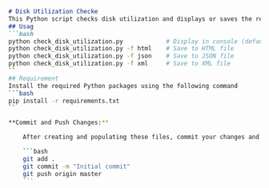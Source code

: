 
```markdown
# Disk Utilization Checke
This Python script checks disk utilization and displays or saves the results in different formats
## Usag
```bash
python check_disk_utilization.py            # Display in console (default)
python check_disk_utilization.py -f html    # Save to HTML file
python check_disk_utilization.py -f json    # Save to JSON file
python check_disk_utilization.py -f xml     # Save to XML file
``
## Requirement
Install the required Python packages using the following command
```bash
pip install -r requirements.txt
``

**Commit and Push Changes:**

    After creating and populating these files, commit your changes and push them to GitHub:

    ```bash
    git add .
    git commit -m "Initial commit"
    git push origin master
    ```

